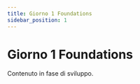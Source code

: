 ```yaml
---
title: Giorno 1 Foundations
sidebar_position: 1
---
```


# Giorno 1 Foundations

Contenuto in fase di sviluppo.
